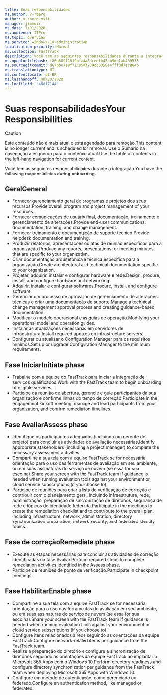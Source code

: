 ```yaml
---
title: Suas responsabilidades
ms.author: v-rberg
author: v-rberg-msft
manager: jimmuir
ms.date: 7/01/2020
ms.audience: ITPro
ms.topic: overview
ms.service: windows-10-administration
localization_priority: Normal
ms.collection: FastTrack
description: Você tem as seguintes responsabilidades durante a integração do Windows 10.
ms.openlocfilehash: f86a889f1819afa8a8dceefb45ab9dc1ab439535
ms.sourcegitcommit: d67bbe7e9f71c9983280cb3858a4fff0d7ac884b
ms.translationtype: MT
ms.contentlocale: pt-BR
ms.lasthandoff: 08/20/2020
ms.locfileid: "46817144"
---
```

# <a name="your-responsibilities"></a><span data-ttu-id="1c36e-103">Suas responsabilidades</span><span class="sxs-lookup"><span data-stu-id="1c36e-103">Your Responsibilities</span></span>
> [!CAUTION]
> <span data-ttu-id="1c36e-104">Este conteúdo não é mais atual e está agendado para remoção.</span><span class="sxs-lookup"><span data-stu-id="1c36e-104">This content is no longer current and is scheduled for removal.</span></span> <span data-ttu-id="1c36e-105">Use o Sumário na navegação à esquerda para o conteúdo atual.</span><span class="sxs-lookup"><span data-stu-id="1c36e-105">Use the table of contents in the left-hand navigation for current content.</span></span>

<span data-ttu-id="1c36e-106">Você tem as seguintes responsabilidades durante a integração.</span><span class="sxs-lookup"><span data-stu-id="1c36e-106">You have the following responsibilities during onboarding.</span></span>

## <a name="general"></a><span data-ttu-id="1c36e-107">Geral</span><span class="sxs-lookup"><span data-stu-id="1c36e-107">General</span></span>

- <span data-ttu-id="1c36e-108">Fornecer gerenciamento geral de programas e projetos dos seus recursos.</span><span class="sxs-lookup"><span data-stu-id="1c36e-108">Provide overall program and project management of your resources.</span></span>
- <span data-ttu-id="1c36e-109">Fornecer comunicações de usuário final, documentação, treinamento e gerenciamento de alterações.</span><span class="sxs-lookup"><span data-stu-id="1c36e-109">Provide end-user communications, documentation, training, and change management.</span></span>
- <span data-ttu-id="1c36e-110">Fornecer treinamento e documentação de suporte técnico.</span><span class="sxs-lookup"><span data-stu-id="1c36e-110">Provide helpdesk documentation and training.</span></span>
- <span data-ttu-id="1c36e-111">Produzir relatórios, apresentações ou atas de reunião específicos para a organização.</span><span class="sxs-lookup"><span data-stu-id="1c36e-111">Produce any reports, presentations, or meeting minutes that are specific to your organization.</span></span>
- <span data-ttu-id="1c36e-112">Criar documentação arquitetônica e técnica específica para a organização.</span><span class="sxs-lookup"><span data-stu-id="1c36e-112">Create architectural and technical documentation specific to your organization.</span></span>
- <span data-ttu-id="1c36e-113">Projetar, adquirir, instalar e configurar hardware e rede.</span><span class="sxs-lookup"><span data-stu-id="1c36e-113">Design, procure, install, and configure hardware and networking.</span></span>
- <span data-ttu-id="1c36e-114">Adquirir, instalar e configurar softwares.</span><span class="sxs-lookup"><span data-stu-id="1c36e-114">Procure, install, and configure software.</span></span>
- <span data-ttu-id="1c36e-115">Gerenciar um processo de aprovação de gerenciamento de alterações técnicas e criar uma documentação de suporte.</span><span class="sxs-lookup"><span data-stu-id="1c36e-115">Manage a technical change management approval process and creating guidance-based documentation.</span></span>
- <span data-ttu-id="1c36e-116">Modificar o modelo operacional e as guias de operação.</span><span class="sxs-lookup"><span data-stu-id="1c36e-116">Modifying your operational model and operation guides.</span></span>
- <span data-ttu-id="1c36e-117">Instalar as atualizações necessárias em servidores de infraestrutura.</span><span class="sxs-lookup"><span data-stu-id="1c36e-117">Install required updates on infrastructure servers.</span></span>
- <span data-ttu-id="1c36e-118">Configurar ou atualizar o Configuration Manager para os requisitos mínimos.</span><span class="sxs-lookup"><span data-stu-id="1c36e-118">Set up or upgrade Configuration Manager to the minimum requirements.</span></span>

## <a name="initiate-phase"></a><span data-ttu-id="1c36e-119">Fase Iniciar</span><span class="sxs-lookup"><span data-stu-id="1c36e-119">Initiate phase</span></span>

- <span data-ttu-id="1c36e-120">Trabalhe com a equipe do FastTrack para iniciar a integração de serviços qualificados.</span><span class="sxs-lookup"><span data-stu-id="1c36e-120">Work with the FastTrack team to begin onboarding of eligible services.</span></span>
- <span data-ttu-id="1c36e-121">Participe da reunião de abertura, gerencie e guie participantes da sua organização e confirme linhas do tempo de correção.</span><span class="sxs-lookup"><span data-stu-id="1c36e-121">Participate in the engagement kickoff meeting, manage and lead participants from your organization, and confirm remediation timelines.</span></span>

## <a name="assess-phase"></a><span data-ttu-id="1c36e-122">Fase Avaliar</span><span class="sxs-lookup"><span data-stu-id="1c36e-122">Assess phase</span></span>

- <span data-ttu-id="1c36e-123">Identifique os participantes adequados (incluindo um gerente de projeto) para concluir as atividades de avaliação necessárias.</span><span class="sxs-lookup"><span data-stu-id="1c36e-123">Identify appropriate stakeholders (including a project manager) to complete the necessary assessment activities.</span></span>
- <span data-ttu-id="1c36e-124">Compartilhe a sua tela com a equipe FastTrack se for necessária orientação para o uso das ferramentas de avaliação em seu ambiente, ou em suas assinaturas do serviço de nuvem (se essa for sua escolha).</span><span class="sxs-lookup"><span data-stu-id="1c36e-124">Share your screen with the FastTrack team if guidance is needed when running evaluation tools against your environment or cloud service subscriptions (if you choose to).</span></span>
- <span data-ttu-id="1c36e-125">Participe de reuniões para criar a lista de verificação de correção e contribuir com o planejamento geral, incluindo infraestrutura, rede, administração, preparação de sincronização de diretórios, segurança de rede e tópicos de identidade federada.</span><span class="sxs-lookup"><span data-stu-id="1c36e-125">Participate in the meetings to create the remediation checklist and to contribute to the overall plan, including infrastructure, network, administration, directory synchronization preparation, network security, and federated identity topics.</span></span>

## <a name="remediate-phase"></a><span data-ttu-id="1c36e-126">Fase de correção</span><span class="sxs-lookup"><span data-stu-id="1c36e-126">Remediate phase</span></span>

- <span data-ttu-id="1c36e-127">Execute as etapas necessárias para concluir as atividades de correção identificadas na fase Avaliar.</span><span class="sxs-lookup"><span data-stu-id="1c36e-127">Perform required steps to complete remediation activities identified in the Assess phase.</span></span>
- <span data-ttu-id="1c36e-128">Participe de reuniões de ponto de verificação.</span><span class="sxs-lookup"><span data-stu-id="1c36e-128">Participate in checkpoint meetings.</span></span>

## <a name="enable-phase"></a><span data-ttu-id="1c36e-129">Fase Habilitar</span><span class="sxs-lookup"><span data-stu-id="1c36e-129">Enable phase</span></span>

- <span data-ttu-id="1c36e-130">Compartilhe a sua tela com a equipe FastTrack se for necessária orientação para o uso das ferramentas de avaliação em seu ambiente, ou em suas assinaturas do serviço de nuvem (se essa for sua escolha).</span><span class="sxs-lookup"><span data-stu-id="1c36e-130">Share your screen with the FastTrack team if guidance is needed when running evaluation tools against your environment or cloud service subscriptions (if you choose to).</span></span>
- <span data-ttu-id="1c36e-131">Configure itens relacionados à rede seguindo as orientações da equipe FastTrack.</span><span class="sxs-lookup"><span data-stu-id="1c36e-131">Configure network-related items per guidance from the FastTrack team.</span></span>
- <span data-ttu-id="1c36e-132">Realize a preparação do diretório e configure a sincronização de diretórios seguindo as orientações da equipe FastTrack ao implantar o Microsoft 365 Apps com o Windows 10.</span><span class="sxs-lookup"><span data-stu-id="1c36e-132">Perform directory readiness and configure directory synchronization per guidance from the FastTrack team when deploying Microsoft 365 Apps with Windows 10.</span></span>
- <span data-ttu-id="1c36e-133">Configure um método de autenticação, como gerenciado ou federado.</span><span class="sxs-lookup"><span data-stu-id="1c36e-133">Configure an authentication method, like managed or federated.</span></span>

